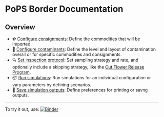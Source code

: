 # PoPS Border Documentation

## Overview

- ✿ [Configure consignments](consignments.md): Define the commodities that will be imported.
- 🐛 [Configure contaminants](contamination.md): Define the level and layout of contamination overall or for specific commodities and consignments.
- 🔍 [Set inspection protocol](inspections.md): Set sampling strategy and rate, and optionally include a skipping strategy, like the [Cut Flower Release Program](cfrp.md).
- 📦 [Run simulations](run.md): Run simulations for an individual configuration or vary parameters by defining scenarios.
- 📁 [Save simulation outputs](outputs.md): Define preferences for printing or savng outputs.

---

To try it out, use: [![Binder](https://mybinder.org/badge_logo.svg)](https://mybinder.org/v2/gh/ncsu-landscape-dynamics/popsborder/main?urlpath=lab/tree/examples/notebooks/basic_with_command_line.ipynb)
